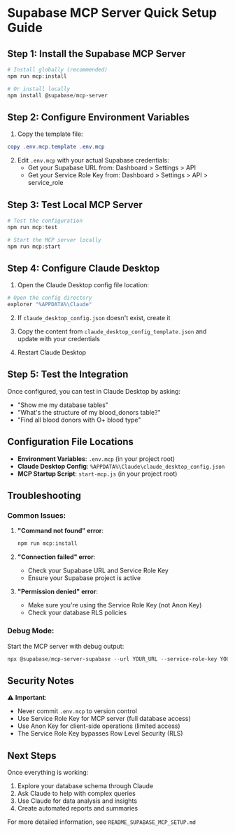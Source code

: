 # Supabase MCP Server Quick Setup Guide

## Step 1: Install the Supabase MCP Server

```powershell
# Install globally (recommended)
npm run mcp:install

# Or install locally
npm install @supabase/mcp-server
```

## Step 2: Configure Environment Variables

1. Copy the template file:
```powershell
copy .env.mcp.template .env.mcp
```

2. Edit `.env.mcp` with your actual Supabase credentials:
   - Get your Supabase URL from: Dashboard > Settings > API
   - Get your Service Role Key from: Dashboard > Settings > API > service_role

## Step 3: Test Local MCP Server

```powershell
# Test the configuration
npm run mcp:test

# Start the MCP server locally
npm run mcp:start
```

## Step 4: Configure Claude Desktop

1. Open the Claude Desktop config file location:
```powershell
# Open the config directory
explorer "%APPDATA%\Claude"
```

2. If `claude_desktop_config.json` doesn't exist, create it

3. Copy the content from `claude_desktop_config_template.json` and update with your credentials

4. Restart Claude Desktop

## Step 5: Test the Integration

Once configured, you can test in Claude Desktop by asking:

- "Show me my database tables"
- "What's the structure of my blood_donors table?"
- "Find all blood donors with O+ blood type"

## Configuration File Locations

- **Environment Variables**: `.env.mcp` (in your project root)
- **Claude Desktop Config**: `%APPDATA%\Claude\claude_desktop_config.json`
- **MCP Startup Script**: `start-mcp.js` (in your project root)

## Troubleshooting

### Common Issues:

1. **"Command not found" error**:
   ```powershell
   npm run mcp:install
   ```

2. **"Connection failed" error**:
   - Check your Supabase URL and Service Role Key
   - Ensure your Supabase project is active

3. **"Permission denied" error**:
   - Make sure you're using the Service Role Key (not Anon Key)
   - Check your database RLS policies

### Debug Mode:

Start the MCP server with debug output:
```powershell
npx @supabase/mcp-server-supabase --url YOUR_URL --service-role-key YOUR_KEY --debug
```

## Security Notes

⚠️ **Important**: 
- Never commit `.env.mcp` to version control
- Use Service Role Key for MCP server (full database access)
- Use Anon Key for client-side operations (limited access)
- The Service Role Key bypasses Row Level Security (RLS)

## Next Steps

Once everything is working:

1. Explore your database schema through Claude
2. Ask Claude to help with complex queries
3. Use Claude for data analysis and insights
4. Create automated reports and summaries

For more detailed information, see `README_SUPABASE_MCP_SETUP.md`
